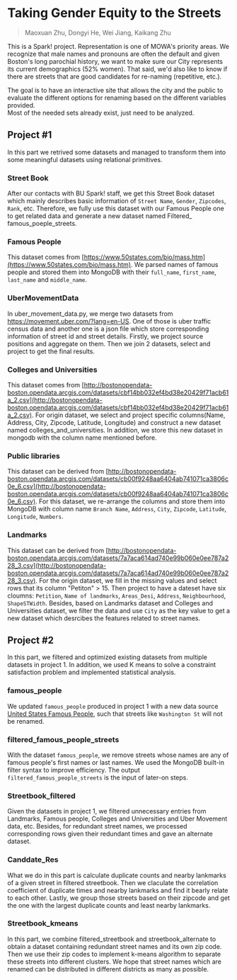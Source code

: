 # Taking Gender Equity to the Streets
> Maoxuan Zhu, Dongyi He, Wei Jiang, Kaikang Zhu

This is a Spark! project. Representation is one of MOWA's priority areas. We recognize that male names and pronouns are often the default and given Boston's long parochial history, we want to make sure our City represents its current demographics (52% women). That said, we'd also like to know if there are streets that are good candidates for re-naming (repetitive, etc.).

The goal is to have an interactive site that allows the city and the public to evaluate the different options for renaming based on the different variables provided.  
Most of the needed sets already exist, just need to be analyzed.

## Project #1
In this part we retrived some datasets and managed to transform them into some meaningful datasets using relational primitives.

### Street Book
After our contacts with BU Spark! staff, we get this Street Book dataset which mainly describes basic information of `Street Name`, `Gender`, `Zipcodes`, `Rank`, etc. Therefore, we fully use this dataset with our Famous People one to get related data and generate a new dataset named Filtered_ famous_poeple_streets.

### Famous People
This dataset comes from [https://www.50states.com/bio/mass.htm](https://www.50states.com/bio/mass.htm). We parsed names of famous people and stored them into MongoDB with their `full_name`, `first_name`, `last_name` and `middle_name`.

### UberMovementData
In uber_movement_data.py, we merge two datasets from https://movement.uber.com/?lang=en-US. One of those is uber traffic census data and another one is a json file which store corresponding information of street id and street details. Firstly, we project source positions and aggregate on them. Then we join 2 datasets, select and project to get the final results.

### Colleges and Universities
This dataset comes from [http://bostonopendata-boston.opendata.arcgis.com/datasets/cbf14bb032ef4bd38e20429f71acb61a_2.csv](http://bostonopendata-boston.opendata.arcgis.com/datasets/cbf14bb032ef4bd38e20429f71acb61a_2.csv). For origin dataset, we select and project specific columns(Name, Address, City, Zipcode, Latitude, Longitude) and construct a new dataset named colleges_and_universities. In addition, we store this new dataset in mongodb with the column name mentioned before.

### Public libraries
This dataset can be derived from [http://bostonopendata-boston.opendata.arcgis.com/datasets/cb00f9248aa6404ab741071ca3806c0e_6.csv](http://bostonopendata-boston.opendata.arcgis.com/datasets/cb00f9248aa6404ab741071ca3806c0e_6.csv). For this dataset, we re-arrange the columns and store them into MongoDB with column name `Branch Name`, `Address`, `City`, `Zipcode`, `Latitude`, `Longitude`, `Numbers`.

### Landmarks
This dataset can be derived from [http://bostonopendata-boston.opendata.arcgis.com/datasets/7a7aca614ad740e99b060e0ee787a228_3.csv](http://bostonopendata-boston.opendata.arcgis.com/datasets/7a7aca614ad740e99b060e0ee787a228_3.csv). For the origin dataset, we fill in the missing values and select rows that its column "Petiton" > 15. Then project to have a dateset have six cloumns: `Petition`, `Name of landmarks`, `Areas_Desi`, `Address`, `Neighbourhood`, `ShapeSTWidth`. Besides, based on Landmarks dataset and Colleges and Universities dataset, we filter the data and use `City` as the key value to get a new dataset which desrcibes the features related to street names.

## Project #2
In this part, we filtered and optimized existing datasets from multiple datasets in project 1. In addition, we used K means to solve a constraint satisfaction problem and implemented statistical analysis.

### famous_people
We updated `famous_people` produced in project 1 with a new data source [United States Famous People](https://www.smithsonianmag.com/smithsonianmag/meet-100-most-significant-americans-all-time-180953341/), such that streets like `Washington St` will not be renamed.

### filtered_famous_people_streets
With the dataset `famous_people`, we remove streets whose names are any of famous people's first names or last names. We used the MongoDB built-in filter syntax to improve efficiency. The output `filtered_famous_people_streets` is the input of later-on steps.

### Streetbook_filtered
Given the datasets in project 1, we filtered unnecessary entries from Landmarks, Famous people, Colleges and Universities and Uber Movement data, etc. Besides, for redundant street names, we processed corresponding rows given their redundant times and gave an alternate dataset.

### Canddate_Res
What we do in this part is calculate duplicate counts and nearby lankmarks of a given street in filtered streetbook. Then we claculate the correlation coefficient of duplicate times and nearby lankmarks and find it bearly relate to each other. Lastly, we group those streets based on their zipcode and get the one with the largest duplicate counts and least nearby lankmarks.

### Streetbook_kmeans
In this part, we combine filtered_streetbook and streetbook_alternate to obtain a dataset containing redundant street names and its own zip code. Then we use their zip codes to implement k-means algorithm to separate these streets into different clusters. We hope that street names which are renamed can be distributed in different districts as many as possible.
